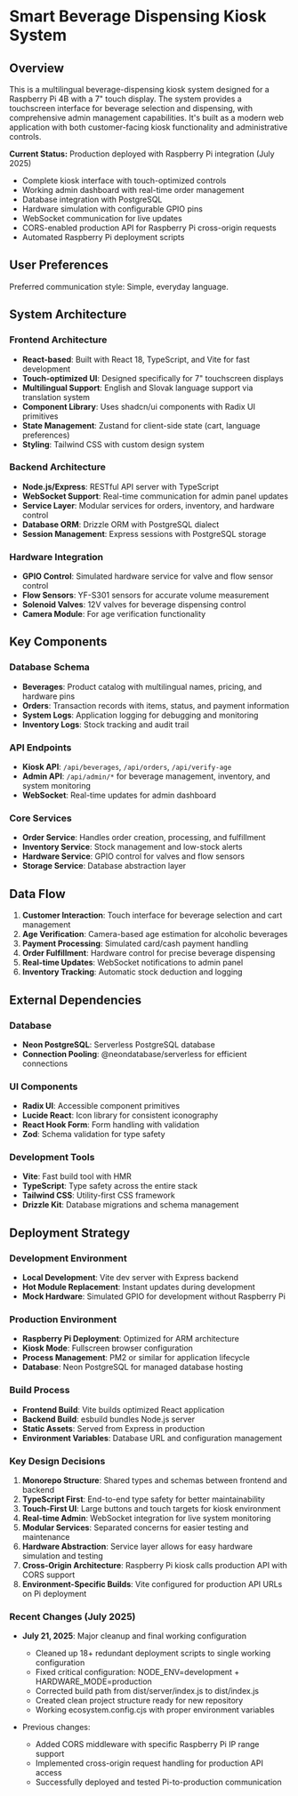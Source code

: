 # Smart Beverage Dispensing Kiosk System

## Overview

This is a multilingual beverage-dispensing kiosk system designed for a Raspberry Pi 4B with a 7" touch display. The system provides a touchscreen interface for beverage selection and dispensing, with comprehensive admin management capabilities. It's built as a modern web application with both customer-facing kiosk functionality and administrative controls.

**Current Status:** Production deployed with Raspberry Pi integration (July 2025)
- Complete kiosk interface with touch-optimized controls
- Working admin dashboard with real-time order management
- Database integration with PostgreSQL
- Hardware simulation with configurable GPIO pins
- WebSocket communication for live updates
- CORS-enabled production API for Raspberry Pi cross-origin requests
- Automated Raspberry Pi deployment scripts

## User Preferences

Preferred communication style: Simple, everyday language.

## System Architecture

### Frontend Architecture
- **React-based**: Built with React 18, TypeScript, and Vite for fast development
- **Touch-optimized UI**: Designed specifically for 7" touchscreen displays
- **Multilingual Support**: English and Slovak language support via translation system
- **Component Library**: Uses shadcn/ui components with Radix UI primitives
- **State Management**: Zustand for client-side state (cart, language preferences)
- **Styling**: Tailwind CSS with custom design system

### Backend Architecture
- **Node.js/Express**: RESTful API server with TypeScript
- **WebSocket Support**: Real-time communication for admin panel updates
- **Service Layer**: Modular services for orders, inventory, and hardware control
- **Database ORM**: Drizzle ORM with PostgreSQL dialect
- **Session Management**: Express sessions with PostgreSQL storage

### Hardware Integration
- **GPIO Control**: Simulated hardware service for valve and flow sensor control
- **Flow Sensors**: YF-S301 sensors for accurate volume measurement
- **Solenoid Valves**: 12V valves for beverage dispensing control
- **Camera Module**: For age verification functionality

## Key Components

### Database Schema
- **Beverages**: Product catalog with multilingual names, pricing, and hardware pins
- **Orders**: Transaction records with items, status, and payment information
- **System Logs**: Application logging for debugging and monitoring
- **Inventory Logs**: Stock tracking and audit trail

### API Endpoints
- **Kiosk API**: `/api/beverages`, `/api/orders`, `/api/verify-age`
- **Admin API**: `/api/admin/*` for beverage management, inventory, and system monitoring
- **WebSocket**: Real-time updates for admin dashboard

### Core Services
- **Order Service**: Handles order creation, processing, and fulfillment
- **Inventory Service**: Stock management and low-stock alerts
- **Hardware Service**: GPIO control for valves and flow sensors
- **Storage Service**: Database abstraction layer

## Data Flow

1. **Customer Interaction**: Touch interface for beverage selection and cart management
2. **Age Verification**: Camera-based age estimation for alcoholic beverages
3. **Payment Processing**: Simulated card/cash payment handling
4. **Order Fulfillment**: Hardware control for precise beverage dispensing
5. **Real-time Updates**: WebSocket notifications to admin panel
6. **Inventory Tracking**: Automatic stock deduction and logging

## External Dependencies

### Database
- **Neon PostgreSQL**: Serverless PostgreSQL database
- **Connection Pooling**: @neondatabase/serverless for efficient connections

### UI Components
- **Radix UI**: Accessible component primitives
- **Lucide React**: Icon library for consistent iconography
- **React Hook Form**: Form handling with validation
- **Zod**: Schema validation for type safety

### Development Tools
- **Vite**: Fast build tool with HMR
- **TypeScript**: Type safety across the entire stack
- **Tailwind CSS**: Utility-first CSS framework
- **Drizzle Kit**: Database migrations and schema management

## Deployment Strategy

### Development Environment
- **Local Development**: Vite dev server with Express backend
- **Hot Module Replacement**: Instant updates during development
- **Mock Hardware**: Simulated GPIO for development without Raspberry Pi

### Production Environment
- **Raspberry Pi Deployment**: Optimized for ARM architecture
- **Kiosk Mode**: Fullscreen browser configuration
- **Process Management**: PM2 or similar for application lifecycle
- **Database**: Neon PostgreSQL for managed database hosting

### Build Process
- **Frontend Build**: Vite builds optimized React application
- **Backend Build**: esbuild bundles Node.js server
- **Static Assets**: Served from Express in production
- **Environment Variables**: Database URL and configuration management

### Key Design Decisions

1. **Monorepo Structure**: Shared types and schemas between frontend and backend
2. **TypeScript First**: End-to-end type safety for better maintainability
3. **Touch-First UI**: Large buttons and touch targets for kiosk environment
4. **Real-time Admin**: WebSocket integration for live system monitoring
5. **Modular Services**: Separated concerns for easier testing and maintenance
6. **Hardware Abstraction**: Service layer allows for easy hardware simulation and testing
7. **Cross-Origin Architecture**: Raspberry Pi kiosk calls production API with CORS support
8. **Environment-Specific Builds**: Vite configured for production API URLs on Pi deployment

### Recent Changes (July 2025)

- **July 21, 2025**: Major cleanup and final working configuration
  - Cleaned up 18+ redundant deployment scripts to single working configuration
  - Fixed critical configuration: NODE_ENV=development + HARDWARE_MODE=production
  - Corrected build path from dist/server/index.js to dist/index.js
  - Created clean project structure ready for new repository
  - Working ecosystem.config.cjs with proper environment variables

- Previous changes:
  - Added CORS middleware with specific Raspberry Pi IP range support
  - Implemented cross-origin request handling for production API access
  - Successfully deployed and tested Pi-to-production communication